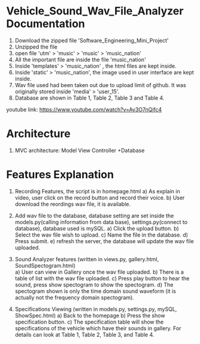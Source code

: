 # Vehicle_Sound_Wav_File_Analyzer Documentation
1) Download the zipped file 'Software_Engineering_Mini_Project'
2) Unzipped the file 
3) open file 'utm' > 'music' > 'music' > 'music_nation'
4) All the important file are inside the file 'music_nation'
5) Inside 'templates' > 'music_nation' , the html files are kept inside.
6) Inside 'static' > 'music_nation', the image used in user interface are kept inside.
7) Wav file used had been taken out due to upload limit of github. It was originally stored inside 'media' > 'user_15'.
8) Database are shown in Table 1, Table 2, Table 3 and Table 4.

youtube link: https://www.youtube.com/watch?v=Ay3O7nQjfc4

# Architecture 
1) MVC architecture: Model View Controller +Database

# Features Explanation
1) Recording Features, the script is in homepage.html
a) As explain in video, user click on the record button and record their voice.
b) User download the reordings wav file, it is available.

2) Add wav file to the database, database setting are set inside the models.py(calling information from data base), settings.py(connect to database), database used is mySQL.
a) Click the upload button.
b) Select the wav file wish to upload.
c) Name the file in the database.
d) Press submit.
e) refresh the server, the database will update the wav file uploaded.

3) Sound Analyzer features (written in views.py, gallery.html, SoundSpectogram.html)  
a) User can view in Gallery once the wav file uploaded.
b) There is a table of list with the wav file uploaded.
c) Press play button to hear the sound, press show spectogram to show the spectogram.
d) The spectogram shown is only the time domain sound waveform (it is actually not the frequency domain spectogram).

4) Specifications Viewing (written in models.py, settings.py, mySQL, ShowSpec.html)
a) Back to the homepage 
b) Press the show specification button.
c) The specification table will show the specifications of the vehicle which have their sounds in gallery. For details can look at Table 1, Table 2, Table 3, and Table 4.
